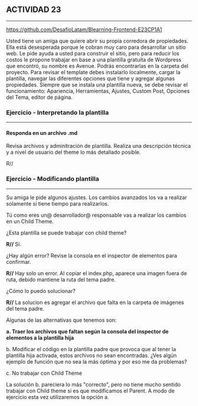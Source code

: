 ## **ACTIVIDAD 23**
----------
https://github.com/DesafioLatam/Blearning-Frontend-E23CP1A1

Usted tiene un amiga que quiere abrir su propia corredora de propiedades. Ella está desesperada porque le cobran muy caro para desarrollar un sitio web. Le pide ayuda a usted para construir el sitio, pero para reducir los costos le propone trabajar en base a una plantilla gratuita de Wordpress que encontró, su nombre es Avenue. Podrás encontrarlas en la carpeta del proyecto.
Para revisar el template debes instalarlo localmente, cargar la plantilla, navegar las diferentes opciones que tiene y agregar algunas propiedades.
Siempre que se instala una plantilla nueva, se debe revisar el funcionamiento: Apariencia, Herramientas, Ajustes, Custom Post, Opciones del Tema, editor de página.

### Ejercicio - Interpretando la plantilla

----------

#### Responda en un archivo .md

Revisa archivos y adminitración de plantilla. Realiza una descripción técnica y a nivel de usuario del theme lo más detallado posible.

R// 

### Ejercicio - Modificando plantilla

------

Su amiga le pide algunos ajustes. Los cambios avanzados los va a realizar solamente si tiene tiempo para realizarlos.

Tú como eres un@ desarrollador@ responsable vas a realizar los cambios en un Child Theme.


¿Esta plantilla se puede trabajar con child theme? 

**R//** Sí.

¿Hay algún error? Revise la consola en el inspector de elementos para confirmar.

**R//** Hay solo un error. Al copiar el index.php, aparece una imagen fuera de ruta, debido mantiene la ruta del tema padre.

¿Cómo lo puedo solucionar?

**R//** La solucion es agregar el archivo que falta en la carpeta de imágenes del tema padre.

Algunas de las alternativas que tenemos son:

**a. Traer los archivos que faltan según la consola del inspector de elementos a la plantilla hija**

b. Modificar el código en la plantilla padre que provoca que al tener la plantilla hija activada, estos archivos no sean encontradas. ¿Ves algún ejemplo de función que no sea la más óptima y por eso me da problemas?

c. No trabajar con Child Theme


La solución b. pareciera lo más "correcto", pero no tiene mucho sentido trabajar con Child theme si es que modificamos el Parent. A modo de ejercicio esta vez utilizaremos la opción a.
 

